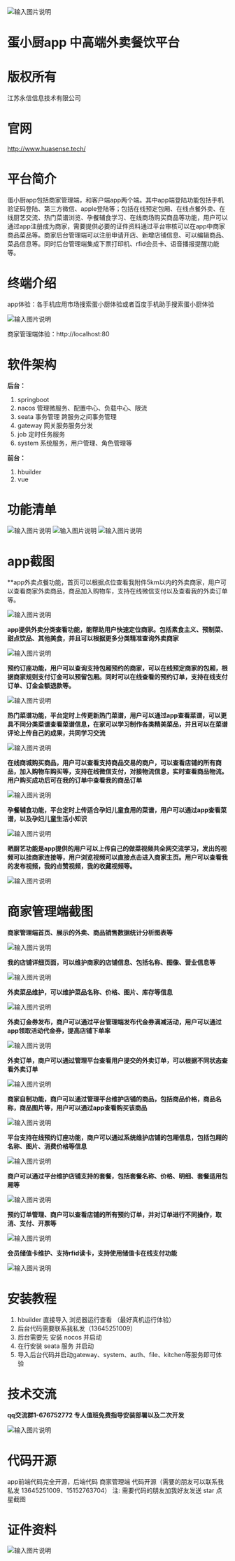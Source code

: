 ![输入图片说明](readMe/dxc.png)

# 蛋小厨app 中高端外卖餐饮平台

# 版权所有
江苏永信信息技术有限公司 

# 官网
http://www.huasense.tech/

# 平台简介
蛋小厨app包括商家管理端，和客户端app两个端。其中app端登陆功能包括手机验证码登陆、第三方微信、apple登陆等；包括在线预定包厢、在线点餐外卖、在线厨艺交流、热门菜谱浏览、孕餐辅食学习、在线商场购买商品等功能，用户可以通过app注册成为商家，需要提供必要的证件资料通过平台审核可以在app中商家商品菜品等。商家后台管理端可以注册申请开店、新增店铺信息、可以编辑商品、菜品信息等。同时后台管理端集成下票打印机、rfid会员卡、语音播报提醒功能等。

# 终端介绍

app体验：各手机应用市场搜索蛋小厨体验或者百度手机助手搜索蛋小厨体验

![输入图片说明](readMe/yysc.png)

商家管理端体验：http://localhost:80

# 软件架构

 **后台：** 

1. springboot 
2. nacos 管理微服务、配置中心、负载中心、限流
3. seata 事务管理 跨服务之间事务管理
4. gateway 网关服务服务分发
5. job 定时任务服务
6. system 系统服务，用户管理、角色管理等

 **前台：** 

1. hbuilder 
2. vue

# 功能清单
![输入图片说明](readMe/1681976834420.png)
![输入图片说明](readMe/1681976918429.png)
![输入图片说明](readMe/1681977025105.png)

# app截图

**app外卖点餐功能，首页可以根据点位查看我附件5km以内的外卖商家，用户可以查看商家外卖商品，商品加入购物车，支持在线微信支付以及查看我的外卖订单等。

![输入图片说明](readMe/app%E5%A4%96%E5%8D%961.png)

**app提供外卖分类查看功能，能帮助用户快速定位商家。包括素食主义、预制菜、甜点饮品、其他美食，并且可以根据更多分类精准查询外卖商家** 

![输入图片说明](readMe/app%E5%A4%96%E5%8D%962.png)

 **预约订座功能，用户可以查询支持包厢预约的商家，可以在线预定商家的包厢，根据商家规则支付订金可以预留包厢。同时可以在线查看的预约订单，支持在线支付订单、订金金额退款等。** 

![输入图片说明](readMe/app%E9%A2%84%E7%BA%A6.png)

 **热门菜谱功能，平台定时上传更新热门菜谱，用户可以通过app查看菜谱，可以更具不同分类菜谱查看菜谱信息，在家可以学习制作各类精美菜品，并且可以在菜谱评论上传自己的成果，共同学习交流**

![输入图片说明](readMe/app%E7%83%AD%E9%97%A8%E8%8F%9C%E8%B0%B1.png)

 **在线商城购买商品，用户可以查看支持商品交易的商户，可以查看店铺的所有商品，加入购物车购买等，支持在线微信支付，对接物流信息，实时查看商品物流。用户购买成功后可在我的订单中查看我的商品订单**

![输入图片说明](readMe/app%E5%95%86%E5%93%81.png)

 **孕餐辅食功能，平台定时上传适合孕妇儿童食用的菜谱，用户可以通过app查看菜谱，以及孕妇儿童生活小知识**

![输入图片说明](readMe/app%E5%AD%95%E9%A4%90%E8%BE%85%E9%A3%9F.png)

 **晒厨艺功能是app提供的用户可以上传自己的做菜视频共全网交流学习，发出的视频可以挂商家连接等，用户浏览视频可以直接点击进入商家主页。用户可以查看我的发布视频，我的点赞视频，我的收藏视频等。**

![输入图片说明](readMe/app%E6%99%92%E5%8E%A8%E8%89%BA.png)

# 商家管理端截图

 **商家管理端首页、展示的外卖、商品销售数据统计分析图表等** 

![输入图片说明](readMe/pc1.png)

 **我的店铺详细页面，可以维护商家的店铺信息、包括名称、图像、营业信息等** 

![输入图片说明](readMe/pc2.png)

 **外卖菜品维护，可以维护菜品名称、价格、图片、库存等信息** 

![输入图片说明](readMe/pc4.png)

 **外卖订金券发布，商户可以通过平台管理端发布代金券满减活动，用户可以通过app领取活动代金券，提高店铺下单率** 

![输入图片说明](readMe/pc%E5%A4%96%E5%8D%96%E4%BB%A3%E9%87%91%E5%88%B8.png)

 **外卖订单，商户可以通过管理平台查看用户提交的外卖订单，可以根据不同状态查看外卖订单** 

![输入图片说明](readMe/pc%E5%A4%96%E5%8D%96%E8%AE%A2%E5%8D%95.png)

 **商家自制功能，商户可以通过管理平台维护店铺的商品，包括商品价格，商品名称，商品图片等，用户可以通过app查看购买该商品** 

![输入图片说明](readMe/pc%E5%95%86%E5%93%81.png)

 **平台支持在线预约订座功能，商户可以通过系统维护店铺的包厢信息，包括包厢的名称、图片、消费价格等信息** 

![输入图片说明](readMe/pc%E5%8C%85%E5%8E%A2.png)

 **商户可以通过平台维护店铺支持的套餐，包括套餐名称、价格、明细、套餐适用包厢等** 

![输入图片说明](readMe/pc%E5%A5%97%E9%A4%90.png) 

 **预约订单管理、商户可以查看店铺的所有预约订单，并对订单进行不同操作，取消、支付、开票等** 

![输入图片说明](readMe/pc5.png)

 **会员储值卡维护、支持rfid读卡，支持使用储值卡在线支付功能** 

![输入图片说明](readMe/pc3.png)

# 安装教程

1.  hbuilder 直接导入 浏览器运行查看 （最好真机运行体验）
2.  后台代码需要联系我私发（13645251009）
3.  后台需要先 安装 nocos 并启动
4.  在行安装 seata 服务 并启动
5.  导入后台代码并启动gateway、system、auth、file、kitchen等服务即可体验

# 技术交流

**qq交流群1-676752772 专人值班免费指导安装部署以及二次开发**

![输入图片说明](readMe/qq.jpg)

# 代码开源
app前端代码完全开源，后端代码   商家管理端 代码开源（需要的朋友可以联系我私发 13645251009、15152763704）
注: 需要代码的朋友加我好友发送 star 点星截图
 
# 证件资料
![输入图片说明](readMe/rjzzq.jpg)